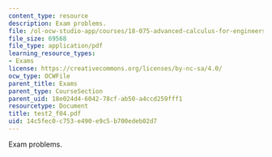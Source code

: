 ```yaml
---
content_type: resource
description: Exam problems.
file: /ol-ocw-studio-app/courses/18-075-advanced-calculus-for-engineers-fall-2004/14c5fec0c753e490e9c5b700edeb02d7_test2_f04.pdf
file_size: 69568
file_type: application/pdf
learning_resource_types:
- Exams
license: https://creativecommons.org/licenses/by-nc-sa/4.0/
ocw_type: OCWFile
parent_title: Exams
parent_type: CourseSection
parent_uid: 18e024d4-6042-78cf-ab50-a4ccd259fff1
resourcetype: Document
title: test2_f04.pdf
uid: 14c5fec0-c753-e490-e9c5-b700edeb02d7
---
```

Exam problems.
